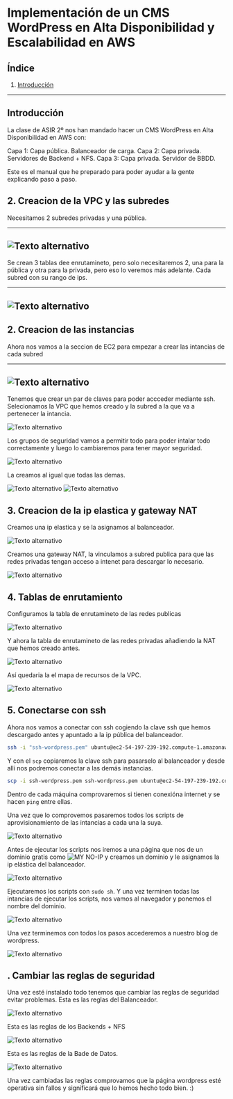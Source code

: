 # Implementación de un CMS WordPress en Alta Disponibilidad y Escalabilidad en AWS

## Índice
1. [Introducción](#introducción)


---

## Introducción
La clase de ASIR 2º nos han mandado hacer un CMS WordPress en Alta Disponibilidad en AWS con:

Capa 1: Capa pública. Balanceador de carga.
Capa 2: Capa privada. Servidores de Backend + NFS.
Capa 3: Capa privada. Servidor de BBDD.

Este es el manual que he preparado para poder ayudar a la gente explicando paso a paso.

## 2. Creacion de la VPC y las subredes
Necesitamos 2 subredes privadas y una pública.

---
![Texto alternativo](imagenes/Captura%20desde%202024-12-05%2018-59-01.png)
---

Se crean 3 tablas dee enrutamineto, pero solo necesitaremos 2, una para la pública y otra para la privada, pero eso lo veremos más adelante.
Cada subred con su rango de ips.

---
![Texto alternativo](imagenes/Captura%20desde%202024-12-05%2018-59-19.png)
---

## 2. Creacion de las instancias
Ahora nos vamos a la seccion de EC2 para empezar a crear las intancias de cada subred

---
![Texto alternativo](imagenes/Captura%20desde%202024-12-05%2019-00-45.png)
---

Tenemos que crear un par de claves para poder accceder mediante ssh.
Selecionamos la VPC que hemos creado y la subred a la que va a pertenecer la intancia.


![Texto alternativo](imagenes/Captura%20desde%202024-12-05%2019-01-08.png)


Los grupos de seguridad vamos a permitir todo para poder intalar todo correctamente y luego lo cambiaremos para tener mayor seguridad.


![Texto alternativo](imagenes/Captura%20desde%202024-12-05%2019-02-20.png)


La creamos al igual que todas las demas.


![Texto alternativo](imagenes/Captura%20desde%202024-12-05%2019-07-41.png)
![Texto alternativo](imagenes/Captura%20desde%202024-12-05%2019-10-44.png)


## 3. Creacion de la ip elastica y gateway NAT
Creamos una ip elastica y se la asignamos al balanceador.


![Texto alternativo](imagenes/Captura%20desde%202024-12-05%2019-08-01.png)



Creamos una gateway NAT, la vinculamos a subred publica para que las redes privadas tengan acceso a intenet para descargar lo necesario.


![Texto alternativo](imagenes/Captura%20desde%202024-12-05%2019-08-54.png)


## 4. Tablas de enrutamiento
Configuramos la tabla de enrutamineto de las redes publicas


![Texto alternativo](imagenes/Captura%20desde%202024-12-05%2019-11-55.png)


Y ahora la tabla de enrutamineto de las redes privadas añadiendo la NAT que hemos creado antes.


![Texto alternativo](imagenes/Captura%20desde%202024-12-05%2019-11-35.png)


Así quedaria la el mapa de recursos de la VPC.


![Texto alternativo](imagenes/Captura%20desde%202024-12-05%2019-12-18.png)


## 5. Conectarse con ssh
Ahora nos vamos a conectar con ssh cogiendo la clave ssh que hemos descargado antes y apuntado a la ip pública del balanceador.

```bash
ssh -i "ssh-wordpress.pem" ubuntu@ec2-54-197-239-192.compute-1.amazonaws.com
```

Y con el `scp` copiaremos la clave ssh para pasarselo al balanceador y desde allí nos podremos conectar a las demás instancias.

```bash
scp -i ssh-wordpress.pem ssh-wordpress.pem ubuntu@ec2-54-197-239-192.compute-1.amazonaws.com:/home/ubuntu
```

Dentro de cada máquina comprovaremos si tienen conexióna internet y se hacen `ping` entre ellas.

Una vez que lo comprovemos pasaremos todos los scripts de aprovisionamiento de las intancias a cada una la suya.


![Texto alternativo](imagenes/Captura%20desde%202024-12-05%2019-17-59.png)


Antes de ejecutar los scripts nos iremos a una página que nos de un dominio gratis como ![MY NO-IP](https://www.noip.com/) y creamos un dominio y le asignamos la ip elástica del balanceador.


![Texto alternativo](imagenes/captura13.png)


Ejecutaremos los scripts con `sudo sh`.
Y una vez terminen todas las intancias de ejecutar los scripts, nos vamos al navegador y ponemos el nombre del dominio. 


![Texto alternativo](imagenes/captura14.png)


Una vez terminemos con todos los pasos accederemos a nuestro blog de wordpress.


![Texto alternativo](imagenes/captura16.png)


## . Cambiar las reglas de seguridad

Una vez esté instalado todo tenemos que cambiar las reglas de seguridad evitar problemas.
Esta es las reglas del Balanceador.


![Texto alternativo](imagenes/captura17.png)


Esta es las reglas de los Backends + NFS


![Texto alternativo](imagenes/captura20.png)


Esta es las reglas de la Bade de Datos.


![Texto alternativo](imagenes/captura21.png)


Una vez cambiadas las reglas comprovamos que la página wordpress esté operativa sin fallos y significará que lo hemos hecho todo bien. :)











